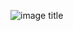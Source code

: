 ![image title](https://rushter.com/counter.svg)

<!---
HarshitMishra0/HarshitMishra0 is a ✨ special ✨ repository because its `README.md` (this file) appears on your GitHub profile.
You can click the Preview link to take a look at your changes.
--->
